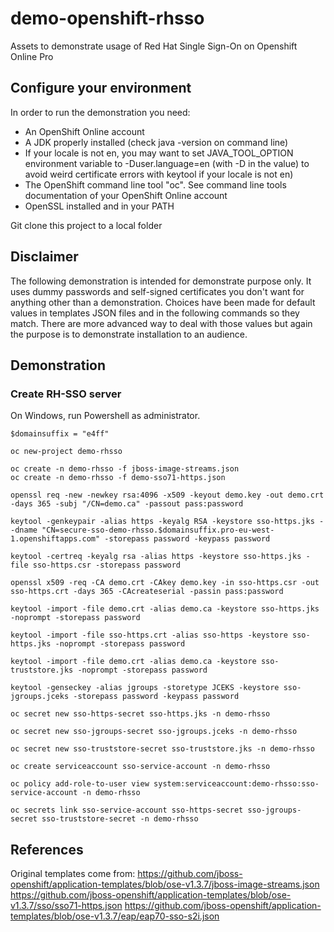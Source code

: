 # demo-openshift-rhsso
Assets to demonstrate usage of Red Hat Single Sign-On on Openshift Online Pro

## Configure your environment

In order to run the demonstration you need:
- An OpenShift Online account
- A JDK properly installed (check java -version on command line)
- If your locale is not en, you may want to set JAVA_TOOL_OPTION environment variable to -Duser.language=en (with -D in the value) to avoid weird certificate errors with keytool
if your locale is not en)
- The OpenShift command line tool "oc". See command line tools documentation of your OpenShift Online account
- OpenSSL installed and in your PATH

Git clone this project to a local folder

## Disclaimer

The following demonstration is intended for demonstrate purpose only.
It uses dummy passwords and self-signed certificates you don't want for anything other than a demonstration.
Choices have been made for default values in templates JSON files and in the following commands so they match. There are more advanced way to deal with those values but again the purpose is to demonstrate installation to an audience.

## Demonstration

### Create RH-SSO server

On Windows, run Powershell as administrator.

```
$domainsuffix = "e4ff"

oc new-project demo-rhsso

oc create -n demo-rhsso -f jboss-image-streams.json
oc create -n demo-rhsso -f demo-sso71-https.json

openssl req -new -newkey rsa:4096 -x509 -keyout demo.key -out demo.crt -days 365 -subj "/CN=demo.ca" -passout pass:password

keytool -genkeypair -alias https -keyalg RSA -keystore sso-https.jks --dname "CN=secure-sso-demo-rhsso.$domainsuffix.pro-eu-west-1.openshiftapps.com" -storepass password -keypass password
 
keytool -certreq -keyalg rsa -alias https -keystore sso-https.jks -file sso-https.csr -storepass password
 
openssl x509 -req -CA demo.crt -CAkey demo.key -in sso-https.csr -out sso-https.crt -days 365 -CAcreateserial -passin pass:password
 
keytool -import -file demo.crt -alias demo.ca -keystore sso-https.jks -noprompt -storepass password
 
keytool -import -file sso-https.crt -alias sso-https -keystore sso-https.jks -noprompt -storepass password
 
keytool -import -file demo.crt -alias demo.ca -keystore sso-truststore.jks -noprompt -storepass password
 
keytool -genseckey -alias jgroups -storetype JCEKS -keystore sso-jgroups.jceks -storepass password -keypass password 

oc secret new sso-https-secret sso-https.jks -n demo-rhsso
 
oc secret new sso-jgroups-secret sso-jgroups.jceks -n demo-rhsso
 
oc secret new sso-truststore-secret sso-truststore.jks -n demo-rhsso
 
oc create serviceaccount sso-service-account -n demo-rhsso
 
oc policy add-role-to-user view system:serviceaccount:demo-rhsso:sso-service-account -n demo-rhsso
 
oc secrets link sso-service-account sso-https-secret sso-jgroups-secret sso-truststore-secret -n demo-rhsso
```

## References

Original templates come from:
https://github.com/jboss-openshift/application-templates/blob/ose-v1.3.7/jboss-image-streams.json
https://github.com/jboss-openshift/application-templates/blob/ose-v1.3.7/sso/sso71-https.json
https://github.com/jboss-openshift/application-templates/blob/ose-v1.3.7/eap/eap70-sso-s2i.json

